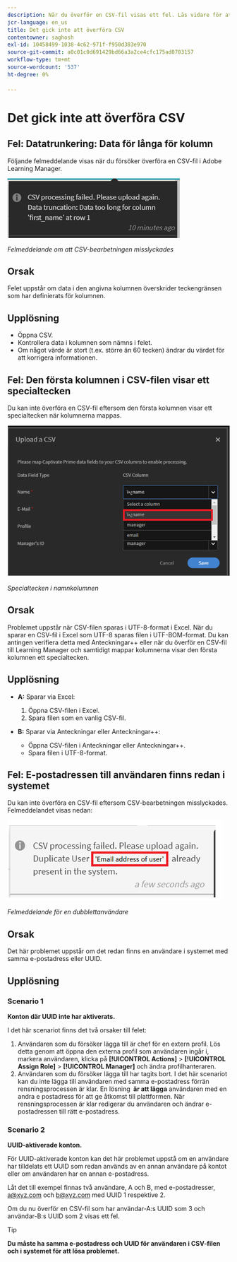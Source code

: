 ```yaml
---
description: När du överför en CSV-fil visas ett fel. Läs vidare för att lösa problemet.
jcr-language: en_us
title: Det gick inte att överföra CSV
contentowner: saghosh
exl-id: 10458499-1038-4c62-971f-f950d383e970
source-git-commit: a0c01c0d691429bd66a3a2ce4cfc175ad0703157
workflow-type: tm+mt
source-wordcount: '537'
ht-degree: 0%

---
```


# Det gick inte att överföra CSV

## Fel: Datatrunkering: Data för långa för kolumn

Följande felmeddelande visas när du försöker överföra en CSV-fil i Adobe Learning Manager.

![](assets/csv-upload-failed.png)

*Felmeddelande om att CSV-bearbetningen misslyckades*

## Orsak

Felet uppstår om data i den angivna kolumnen överskrider teckengränsen som har definierats för kolumnen.

## Upplösning

* Öppna CSV.
* Kontrollera data i kolumnen som nämns i felet.
* Om något värde är stort (t.ex. större än 60 tecken) ändrar du värdet för att korrigera informationen.

## Fel: Den första kolumnen i CSV-filen visar ett specialtecken

Du kan inte överföra en CSV-fil eftersom den första kolumnen visar ett specialtecken när kolumnerna mappas.

![](assets/csv-2.png)

*Specialtecken i namnkolumnen*

## Orsak

Problemet uppstår när CSV-filen sparas i UTF-8-format i Excel. När du sparar en CSV-fil i Excel som UTF-8 sparas filen i UTF-BOM-format. Du kan antingen verifiera detta med Anteckningar++ eller när du överför en CSV-fil till Learning Manager och samtidigt mappar kolumnerna visar den första kolumnen ett specialtecken.

## Upplösning

* **A:** Sparar via Excel:

   1. Öppna CSV-filen i Excel.
   1. Spara filen som en vanlig CSV-fil.

* **B:** Sparar via Anteckningar eller Anteckningar++:

   * Öppna CSV-filen i Anteckningar eller Anteckningar++.
   * Spara filen i UTF-8-format.

## Fel: E-postadressen till användaren finns redan i systemet

Du kan inte överföra en CSV-fil eftersom CSV-bearbetningen misslyckades. Felmeddelandet visas nedan:

![](assets/csv-3.png)

*Felmeddelande för en dubblettanvändare*

## Orsak

Det här problemet uppstår om det redan finns en användare i systemet med samma e-postadress eller UUID.

## Upplösning

### Scenario 1

**Konton där UUID inte har aktiverats.**

I det här scenariot finns det två orsaker till felet:

1. Användaren som du försöker lägga till är chef för en extern profil. Lös detta genom att öppna den externa profil som användaren ingår i, markera användaren, klicka på **[!UICONTROL Actions]** > **[!UICONTROL Assign Role]** > **[!UICONTROL Manager]** och ändra profilhanteraren.
1. Användaren som du försöker lägga till har tagits bort. I det här scenariot kan du inte lägga till användaren med samma e-postadress förrän rensningsprocessen är klar. En lösning **&#x200B; är att lägga &#x200B;** användaren med en andra e postadress för att ge åtkomst till plattformen. När rensningsprocessen är klar redigerar du användaren och ändrar e-postadressen till rätt e-postadress.

### Scenario 2

**UUID-aktiverade konton.**

För UUID-aktiverade konton kan det här problemet uppstå om en användare har tilldelats ett UUID som redan används av en annan användare på kontot eller om användaren har en annan e-postadress.

Låt det till exempel finnas två användare, A och B, med e-postadresser, <a@xyz.com> och <b@xyz.com> med UUID 1 respektive 2.

Om du nu överför en CSV-fil som har användar-A:s UUID som 3 och användar-B:s UUID som 2 visas ett fel.

>[!TIP]
>
>**Du måste ha samma e-postadress och UUID för användaren i CSV-filen och i systemet för att lösa problemet.**

